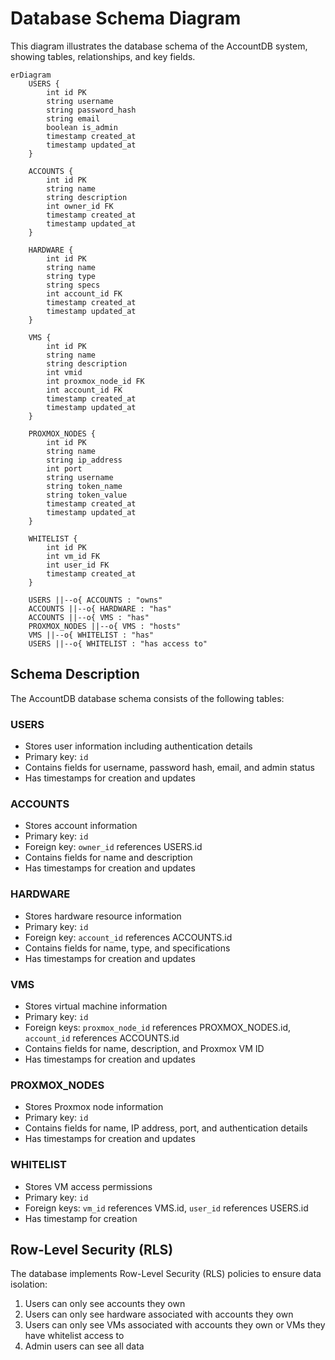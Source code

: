 # Database Schema Diagram

This diagram illustrates the database schema of the AccountDB system, showing tables, relationships, and key fields.

```mermaid
erDiagram
    USERS {
        int id PK
        string username
        string password_hash
        string email
        boolean is_admin
        timestamp created_at
        timestamp updated_at
    }
    
    ACCOUNTS {
        int id PK
        string name
        string description
        int owner_id FK
        timestamp created_at
        timestamp updated_at
    }
    
    HARDWARE {
        int id PK
        string name
        string type
        string specs
        int account_id FK
        timestamp created_at
        timestamp updated_at
    }
    
    VMS {
        int id PK
        string name
        string description
        int vmid
        int proxmox_node_id FK
        int account_id FK
        timestamp created_at
        timestamp updated_at
    }
    
    PROXMOX_NODES {
        int id PK
        string name
        string ip_address
        int port
        string username
        string token_name
        string token_value
        timestamp created_at
        timestamp updated_at
    }
    
    WHITELIST {
        int id PK
        int vm_id FK
        int user_id FK
        timestamp created_at
    }
    
    USERS ||--o{ ACCOUNTS : "owns"
    ACCOUNTS ||--o{ HARDWARE : "has"
    ACCOUNTS ||--o{ VMS : "has"
    PROXMOX_NODES ||--o{ VMS : "hosts"
    VMS ||--o{ WHITELIST : "has"
    USERS ||--o{ WHITELIST : "has access to"
```

## Schema Description

The AccountDB database schema consists of the following tables:

### USERS
- Stores user information including authentication details
- Primary key: `id`
- Contains fields for username, password hash, email, and admin status
- Has timestamps for creation and updates

### ACCOUNTS
- Stores account information
- Primary key: `id`
- Foreign key: `owner_id` references USERS.id
- Contains fields for name and description
- Has timestamps for creation and updates

### HARDWARE
- Stores hardware resource information
- Primary key: `id`
- Foreign key: `account_id` references ACCOUNTS.id
- Contains fields for name, type, and specifications
- Has timestamps for creation and updates

### VMS
- Stores virtual machine information
- Primary key: `id`
- Foreign keys: `proxmox_node_id` references PROXMOX_NODES.id, `account_id` references ACCOUNTS.id
- Contains fields for name, description, and Proxmox VM ID
- Has timestamps for creation and updates

### PROXMOX_NODES
- Stores Proxmox node information
- Primary key: `id`
- Contains fields for name, IP address, port, and authentication details
- Has timestamps for creation and updates

### WHITELIST
- Stores VM access permissions
- Primary key: `id`
- Foreign keys: `vm_id` references VMS.id, `user_id` references USERS.id
- Has timestamp for creation

## Row-Level Security (RLS)

The database implements Row-Level Security (RLS) policies to ensure data isolation:

1. Users can only see accounts they own
2. Users can only see hardware associated with accounts they own
3. Users can only see VMs associated with accounts they own or VMs they have whitelist access to
4. Admin users can see all data
